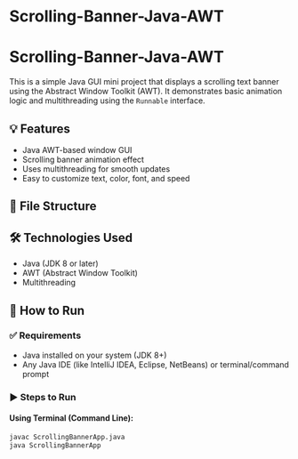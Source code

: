 # Scrolling-Banner-Java-AWT

# Scrolling-Banner-Java-AWT

This is a simple Java GUI mini project that displays a scrolling text banner using the Abstract Window Toolkit (AWT). It demonstrates basic animation logic and multithreading using the `Runnable` interface.

## 💡 Features

- Java AWT-based window GUI
- Scrolling banner animation effect
- Uses multithreading for smooth updates
- Easy to customize text, color, font, and speed

## 📁 File Structure


## 🛠️ Technologies Used

- Java (JDK 8 or later)
- AWT (Abstract Window Toolkit)
- Multithreading

## 🚀 How to Run

### ✅ Requirements
- Java installed on your system (JDK 8+)
- Any Java IDE (like IntelliJ IDEA, Eclipse, NetBeans) or terminal/command prompt

### ▶️ Steps to Run

#### Using Terminal (Command Line):
```bash
javac ScrollingBannerApp.java
java ScrollingBannerApp
